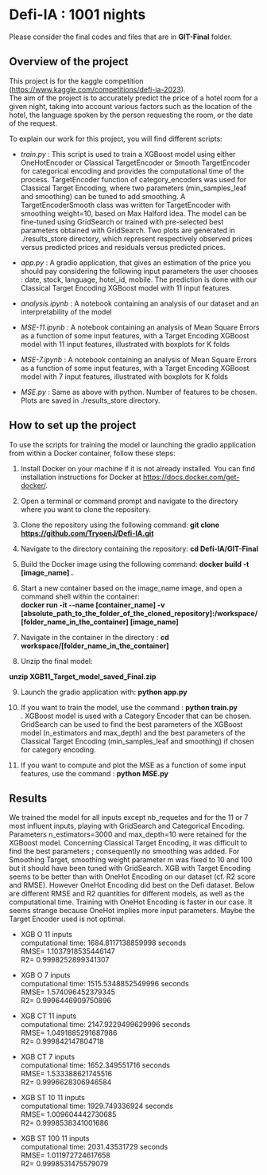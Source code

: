 # Defi-IA : 1001 nights
Please consider the final codes and files that are in **GIT-Final** folder.
## Overview of the project 
This project is for the kaggle competition (https://www.kaggle.com/competitions/defi-ia-2023).  <br /> 
The aim of the project is to accurately predict the price of a hotel room for a given night, taking into account various factors such as the location of the hotel, the language spoken by the person requesting the room, or the date of the request.


To explain our work for this project, you will find different scripts: <br />

* *train.py* : This script is used to train a XGBoost model using either OneHotEncoder or Classical TargetEncoder or Smooth TargetEncoder for categorical encoding and provides the computational time of the process. TargetEncoder function of category_encoders was used for Classical Target Encoding, where two parameters (min_samples_leaf and smoothing) can be tuned to add smoothing. A TargetEncoderSmooth class was written for TargetEncoder with smoothing weight=10, based on Max Halford idea.
The model can be fine-tuned using GridSearch or trained with pre-selected best parameters obtained with GridSearch. Two plots are generated in ./results_store directory, which represent respectively observed prices versus predicted prices and residuals versus predicted prices. <br />

* *app.py* : A gradio application, that gives an estimation of the price you should pay considering the following input parameters the user chooses : date, stock, language, hotel_id, mobile. The prediction is done with our Classical Target Encoding XGBoost model with 11 input features. <br />
      
* *analysis.ipynb* :  A notebook containing an analysis of our dataset and an interpretability of the model <br />
      
* *MSE-11.ipynb* : A notebook containing an analysis of Mean Square Errors as a function of some input features, with a Target Encoding XGBoost model with 11 input features, illustrated with boxplots for K folds <br />
      
* *MSE-7.ipynb* : A notebook containing an analysis of Mean Square Errors as a function of some input features, with a Target Encoding XGBoost model with 7 input features, illustrated with boxplots for K folds <br />
      
* *MSE.py* : Same as above with python. Number of features to be chosen. Plots are saved in ./results_store directory. <br /> 
      
## How to set up the project
To use the scripts for training the model or launching the gradio application from within a Docker container, follow these steps:

1. Install Docker on your machine if it is not already installed. You can find installation instructions for Docker at https://docs.docker.com/get-docker/.

2. Open a terminal or command prompt and navigate to the directory where you want to clone the repository.

3. Clone the repository using the following command: **git clone https://github.com/TryoenJ/Defi-IA.git**

4. Navigate to the directory containing the repository: **cd Defi-IA/GIT-Final**

5. Build the Docker image using the following command: **docker build -t [image_name] .**

6. Start a new container based on the image_name image, and open a command shell within the container: <br /> 
**docker run -it --name [container_name] -v [absolute_path_to_the_folder_of_the_cloned_repository]:/workspace/[folder_name_in_the_container] [image_name]** <br />

7. Navigate in the container in the directory :
**cd workspace/[folder_name_in_the_container]** <br />

8. Unzip the final model: <br />

**unzip XGB11_Target_model_saved_Final.zip**

9. Launch the gradio application with: **python app.py**

10. If you want to train the model, use the command : **python train.py** <br /> . XGBoost model is used with a Category Encoder that can be chosen. GridSearch can be used to find the best parameters of the XGBoost model (n_estimators and max_depth) and the best parameters of the Classical Target Encoding (min_samples_leaf and smoothing) if chosen for category encoding. 

11. If you want to compute and plot the MSE as a function of some input features, use the command : **python MSE.py** <br /> 

   
## Results
We trained the model for all inputs except nb_requetes and for the 11 or 7 most influent inputs, playing with GridSearch and Categorical Encoding. Parameters n_estimators=3000 and max_depth=10 were retained for the XGBoost model. Concerning Classical Target Encoding, it was difficult to find the best parameters ; consequently no smoothing was added. For Smoothing Target, smoothing weight parameter m was fixed to 10 and 100 but it should have been tuned with GridSearch.
XGB with Target Encoding seems to be better than with OneHot Encoding on our dataset (cf. R2 score and RMSE). However OneHot Encoding did best on the Defi dataset.
Below are different RMSE and R2 quantities for different models, as well as the computational time. Training with OneHot Encoding is faster in our case. It seems strange because OneHot implies more input parameters. Maybe the Target Encoder used is not optimal.  <br /> 

* XGB O 11 inputs <br />
computational time: 1684.8117138859998 seconds <br />
RMSE= 1.1037918535446147 <br />
R2= 0.9998252899341307 <br />

* XGB O 7 inputs <br />
computational time: 1515.5348852549996 seconds <br />
RMSE= 1.574096452379345 <br />
R2= 0.9996446909750896 <br />

* XGB CT 11 inputs <br />
computational time: 2147.9229499629996 seconds <br />
RMSE= 1.0491885291687986 <br />
R2= 0.999842147804718 <br />

* XGB CT 7 inputs <br />
computational time: 1652.349551716 seconds <br />
RMSE= 1.533388621745516 <br />
R2= 0.9996628306946584 <br />

* XGB ST 10 11 inputs  <br /> 
computational time: 1929.749336924 seconds  <br /> 
RMSE= 1.009604442730685  <br /> 
R2= 0.9998538341001686  <br /> 

* XGB ST 100 11 inputs <br />
computational time: 2031.43531729 seconds <br />
RMSE= 1.011972724617658 <br />
R2= 0.9998531475579079 <br />
